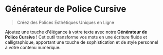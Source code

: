# Générateur de Police Cursive

> Créez des Polices Esthétiques Uniques en Ligne

Ajoutez une touche d'élégance à votre texte avec notre **Générateur de Police Cursive** ! Cet outil transforme vos mots en une écriture fluide et calligraphique, apportant une touche de sophistication et de style personnel à votre contenu numérique.